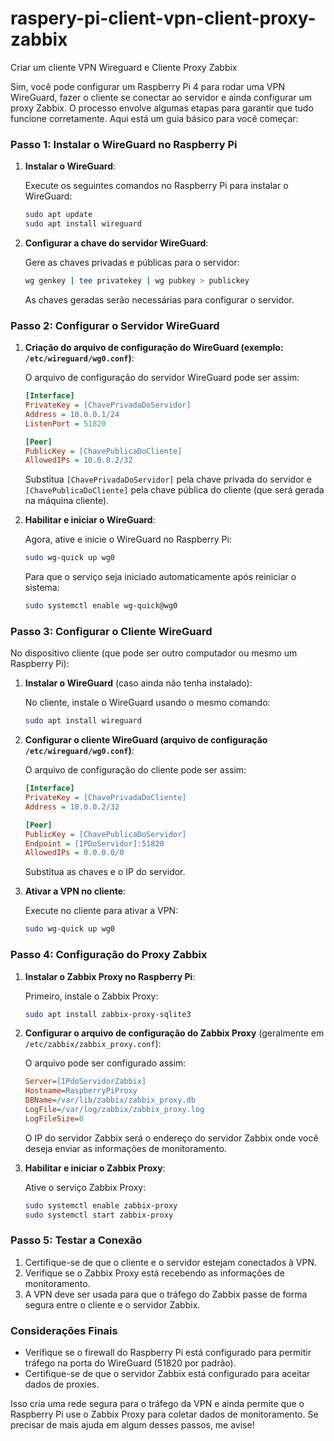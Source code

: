 # raspery-pi-client-vpn-client-proxy-zabbix
Criar um cliente VPN Wireguard e Cliente Proxy Zabbix

Sim, você pode configurar um Raspberry Pi 4 para rodar uma VPN WireGuard, fazer o cliente se conectar ao servidor e ainda configurar um proxy Zabbix. O processo envolve algumas etapas para garantir que tudo funcione corretamente. Aqui está um guia básico para você começar:

### Passo 1: Instalar o WireGuard no Raspberry Pi

1. **Instalar o WireGuard**:

   Execute os seguintes comandos no Raspberry Pi para instalar o WireGuard:

   ```bash
   sudo apt update
   sudo apt install wireguard
   ```

2. **Configurar a chave do servidor WireGuard**:

   Gere as chaves privadas e públicas para o servidor:

   ```bash
   wg genkey | tee privatekey | wg pubkey > publickey
   ```

   As chaves geradas serão necessárias para configurar o servidor.

### Passo 2: Configurar o Servidor WireGuard

1. **Criação do arquivo de configuração do WireGuard (exemplo: `/etc/wireguard/wg0.conf`)**:

   O arquivo de configuração do servidor WireGuard pode ser assim:

   ```ini
   [Interface]
   PrivateKey = [ChavePrivadaDoServidor]
   Address = 10.0.0.1/24
   ListenPort = 51820

   [Peer]
   PublicKey = [ChavePublicaDoCliente]
   AllowedIPs = 10.0.0.2/32
   ```

   Substitua `[ChavePrivadaDoServidor]` pela chave privada do servidor e `[ChavePublicaDoCliente]` pela chave pública do cliente (que será gerada na máquina cliente).

2. **Habilitar e iniciar o WireGuard**:

   Agora, ative e inicie o WireGuard no Raspberry Pi:

   ```bash
   sudo wg-quick up wg0
   ```

   Para que o serviço seja iniciado automaticamente após reiniciar o sistema:

   ```bash
   sudo systemctl enable wg-quick@wg0
   ```

### Passo 3: Configurar o Cliente WireGuard

No dispositivo cliente (que pode ser outro computador ou mesmo um Raspberry Pi):

1. **Instalar o WireGuard** (caso ainda não tenha instalado):

   No cliente, instale o WireGuard usando o mesmo comando:

   ```bash
   sudo apt install wireguard
   ```

2. **Configurar o cliente WireGuard (arquivo de configuração `/etc/wireguard/wg0.conf`)**:

   O arquivo de configuração do cliente pode ser assim:

   ```ini
   [Interface]
   PrivateKey = [ChavePrivadaDoCliente]
   Address = 10.0.0.2/32

   [Peer]
   PublicKey = [ChavePublicaDoServidor]
   Endpoint = [IPDoServidor]:51820
   AllowedIPs = 0.0.0.0/0
   ```

   Substitua as chaves e o IP do servidor.

3. **Ativar a VPN no cliente**:

   Execute no cliente para ativar a VPN:

   ```bash
   sudo wg-quick up wg0
   ```

### Passo 4: Configuração do Proxy Zabbix

1. **Instalar o Zabbix Proxy no Raspberry Pi**:

   Primeiro, instale o Zabbix Proxy:

   ```bash
   sudo apt install zabbix-proxy-sqlite3
   ```

2. **Configurar o arquivo de configuração do Zabbix Proxy** (geralmente em `/etc/zabbix/zabbix_proxy.conf`):

   O arquivo pode ser configurado assim:

   ```ini
   Server=[IPdoServidorZabbix]
   Hostname=RaspberryPiProxy
   DBName=/var/lib/zabbix/zabbix_proxy.db
   LogFile=/var/log/zabbix/zabbix_proxy.log
   LogFileSize=0
   ```

   O IP do servidor Zabbix será o endereço do servidor Zabbix onde você deseja enviar as informações de monitoramento.

3. **Habilitar e iniciar o Zabbix Proxy**:

   Ative o serviço Zabbix Proxy:

   ```bash
   sudo systemctl enable zabbix-proxy
   sudo systemctl start zabbix-proxy
   ```

### Passo 5: Testar a Conexão

1. Certifique-se de que o cliente e o servidor estejam conectados à VPN.
2. Verifique se o Zabbix Proxy está recebendo as informações de monitoramento.
3. A VPN deve ser usada para que o tráfego do Zabbix passe de forma segura entre o cliente e o servidor Zabbix.

### Considerações Finais

- Verifique se o firewall do Raspberry Pi está configurado para permitir tráfego na porta do WireGuard (51820 por padrão).
- Certifique-se de que o servidor Zabbix está configurado para aceitar dados de proxies.

Isso cria uma rede segura para o tráfego da VPN e ainda permite que o Raspberry Pi use o Zabbix Proxy para coletar dados de monitoramento. Se precisar de mais ajuda em algum desses passos, me avise!
